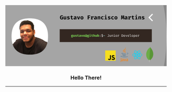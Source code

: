 ![banner](assets/banner.png "Main banner")
<div align="center">
    <h3>Hello There!</h3>
</div>
<hr/>